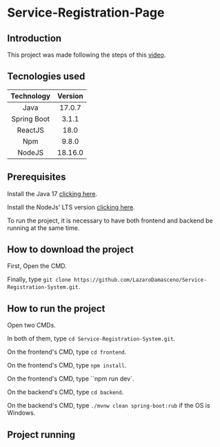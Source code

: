 # Service-Registration-Page

## Introduction

This project was made following the steps of this [video](https://www.youtube.com/watch?v=Sun4wXH88V4&t=6862s).

## Tecnologies used

|Technology|Version|
|:-:|:-:|
|Java|17.0.7|
|Spring Boot|3.1.1|
|ReactJS|18.0|
|Npm|9.8.0|
|NodeJS|18.16.0|

## Prerequisites

Install the Java 17 [clicking here](https://docs.aws.amazon.com/corretto/latest/corretto-17-ug/downloads-list.html).

Install the NodeJs' LTS version [clicking here](https://nodejs.org/en).

To run the project, it is necessary to have both frontend and backend be running at the same time.

## How to download the project

First, Open the CMD. 

Finally, type `git clone https://github.com/LazaroDamasceno/Service-Registration-System.git`. 

##  How to run the project

Open two CMDs.

In both of them, type `cd Service-Registration-System.git`.

On the frontend's CMD, type `cd frontend`.

On the frontend's CMD, type `npm install`.

On the frontend's CMD, type ``npm run dev`.

On the backend's CMD, type `cd backend`.

On the backend's CMD, type `./mvnw clean spring-boot:rub` if the OS is Windows.

## Project running
